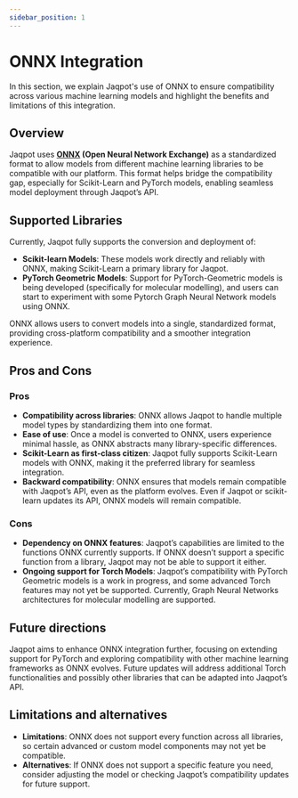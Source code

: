 ```yaml
---
sidebar_position: 1
---
```


# ONNX Integration

In this section, we explain Jaqpot's use of ONNX to ensure compatibility across various machine learning models and highlight the benefits and limitations of this integration.

## Overview

Jaqpot uses **[ONNX](https://onnx.ai/) (Open Neural Network Exchange)** as a standardized format to allow models from different machine learning libraries to be compatible with our platform. This format helps bridge the compatibility gap, especially for Scikit-Learn and PyTorch models, enabling seamless model deployment through Jaqpot’s API.

## Supported Libraries

Currently, Jaqpot fully supports the conversion and deployment of:
- **Scikit-learn Models**: These models work directly and reliably with ONNX, making Scikit-Learn a primary library for Jaqpot.
- **PyTorch Geometric Models**: Support for PyTorch-Geometric models is being developed (specifically for molecular modelling), and users can start to experiment with some Pytorch Graph Neural Network models using ONNX.

ONNX allows users to convert models into a single, standardized format, providing cross-platform compatibility and a smoother integration experience.

## Pros and Cons

### Pros
- **Compatibility across libraries**: ONNX allows Jaqpot to handle multiple model types by standardizing them into one format.
- **Ease of use**: Once a model is converted to ONNX, users experience minimal hassle, as ONNX abstracts many library-specific differences.
- **Scikit-Learn as first-class citizen**: Jaqpot fully supports Scikit-Learn models with ONNX, making it the preferred library for seamless integration.
- **Backward compatibility**: ONNX ensures that models remain compatible with Jaqpot’s API, even as the platform evolves. Even if Jaqpot or scikit-learn updates its API, ONNX models will remain compatible.

### Cons
- **Dependency on ONNX features**: Jaqpot’s capabilities are limited to the functions ONNX currently supports. If ONNX doesn’t support a specific function from a library, Jaqpot may not be able to support it either.
- **Ongoing support for Torch Models**: Jaqpot’s compatibility with PyTorch Geometric models is a work in progress, and some advanced Torch features may not yet be supported. Currently, Graph Neural Networks architectures for molecular modelling are supported.

## Future directions

Jaqpot aims to enhance ONNX integration further, focusing on extending support for PyTorch and exploring compatibility with other machine learning frameworks as ONNX evolves. Future updates will address additional Torch functionalities and possibly other libraries that can be adapted into Jaqpot’s API.

## Limitations and alternatives

- **Limitations**: ONNX does not support every function across all libraries, so certain advanced or custom model components may not yet be compatible.
- **Alternatives**: If ONNX does not support a specific feature you need, consider adjusting the model or checking Jaqpot’s compatibility updates for future support.
